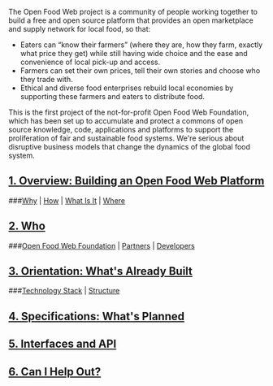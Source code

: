The Open Food Web project is a community of people working together to build a free and open source platform that provides an open marketplace and supply network for local food, so that:
*  Eaters can “know their farmers” (where they are, how they farm, exactly what price they get) while still having wide choice and the ease and convenience of local pick-up and access.  
*  Farmers can set their own prices, tell their own stories and choose who they trade with.
*  Ethical and diverse food enterprises rebuild local economies by supporting these farmers and eaters to distribute food.
 
This is the first project of the not-for-profit Open Food Web Foundation, which has been set up to accumulate and protect a commons of open source knowledge, code, applications and platforms to support the proliferation of fair and sustainable food systems. We're serious about disruptive business models that change the dynamics of the global food system.    

## [1. Overview: Building an Open Food Web Platform](https://github.com/eaterprises/openfoodweb/wiki/Overview)
###[Why](https://github.com/eaterprises/openfoodweb/wiki/Overview/#Why)  |  [How](https://github.com/eaterprises/openfoodweb/wiki/Overview/#How)  |  [What Is It](https://github.com/eaterprises/openfoodweb/wiki/Overview/#What)  |  [Where](https://github.com/eaterprises/openfoodweb/wiki/Overview/#Where)

## [2. Who](https://github.com/eaterprises/openfoodweb/wiki/Who)
###[Open Food Web Foundation](https://github.com/eaterprises/openfoodweb/wiki/Who/#OFWF)  |  [Partners](https://github.com/eaterprises/openfoodweb/wiki/Who/#Partners)  |  [Developers](https://github.com/eaterprises/openfoodweb/wiki/Who/#Developers)

## [3. Orientation: What's Already Built](https://github.com/eaterprises/openfoodweb/wiki/Orientation)
###[Technology Stack](https://github.com/eaterprises/openfoodweb/wiki/Orientation/#TechStack)  |  [Structure](https://github.com/eaterprises/openfoodweb/wiki/Orientation/#Structure)  

## [4. Specifications: What's Planned](https://github.com/eaterprises/openfoodweb/wiki/Specs)

## [5. Interfaces and API](https://github.com/eaterprises/openfoodweb/wiki/Interfaces-&-API)

## [6. Can I Help Out?](https://github.com/eaterprises/openfoodweb/wiki/Help_Out)

